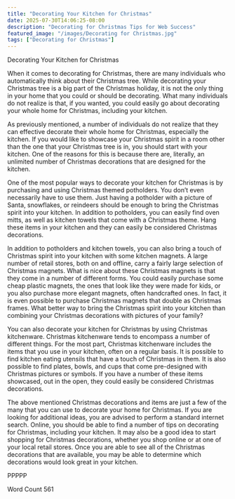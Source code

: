 ```yaml
---
title: "Decorating Your Kitchen for Christmas"
date: 2025-07-30T14:06:25-08:00
description: "Decorating for Christmas Tips for Web Success"
featured_image: "/images/Decorating for Christmas.jpg"
tags: ["Decorating for Christmas"]
---
```


Decorating Your Kitchen for Christmas

When it comes to decorating for Christmas, there are many individuals who automatically think about their Christmas tree. While decorating your Christmas tree is a big part of the Christmas holiday, it is not the only thing in your home that you could or should be decorating. What many individuals do not realize is that, if you wanted, you could easily go about decorating your whole home for Christmas, including your kitchen.

As previously mentioned, a number of individuals do not realize that they can effective decorate their whole home for Christmas, especially the kitchen.  If you would like to showcase your Christmas spirit in a room other than the one that your Christmas tree is in, you should start with your kitchen. One of the reasons for this is because there are, literally, an unlimited number of Christmas decorations that are designed for the kitchen.  

One of the most popular ways to decorate your kitchen for Christmas is by purchasing and using Christmas themed potholders.  You don’t even necessarily have to use them. Just having a potholder with a picture of Santa, snowflakes, or reindeers should be enough to bring the Christmas spirit into your kitchen. In addition to potholders, you can easily find oven mitts, as well as kitchen towels that come with a Christmas theme. Hang these items in your kitchen and they can easily be considered Christmas decorations.  

In addition to potholders and kitchen towels, you can also bring a touch of Christmas spirit into your kitchen with some kitchen magnets.  A large number of retail stores, both on and offline, carry a fairly large selection of Christmas magnets.  What is nice about these Christmas magnets is that they come in a number of different forms.  You could easily purchase some cheap plastic magnets, the ones that look like they were made for kids, or you also purchase more elegant magnets, often handcrafted ones.  In fact, it is even possible to purchase Christmas magnets that double as Christmas frames.  What better way to bring the Christmas spirit into your kitchen than combining your Christmas decorations with pictures of your family?

You can also decorate your kitchen for Christmas by using Christmas kitchenware. Christmas kitchenware tends to encompass a number of different things.  For the most part, Christmas kitchenware includes the items that you use in your kitchen, often on a regular basis.  It is possible to find kitchen eating utensils that have a touch of Christmas in them.  It is also possible to find plates, bowls, and cups that come pre-designed with Christmas pictures or symbols.  If you have a number of these items showcased, out in the open, they could easily be considered Christmas decorations.  

The above mentioned Christmas decorations and items are just a few of the many that you can use to decorate your home for Christmas.  If you are looking for additional ideas, you are advised to perform a standard internet search. Online, you should be able to find a number of tips on decorating for Christmas, including your kitchen.  It may also be a good idea to start shopping for Christmas decorations, whether you shop online or at one of your local retail stores.  Once you are able to see all of the Christmas decorations that are available, you may be able to determine which decorations would look great in your kitchen. 

PPPPP

Word Count 561

